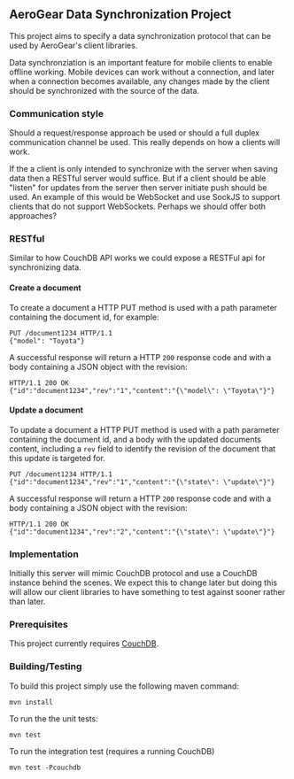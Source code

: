 ## AeroGear Data Synchronization Project
This project aims to specify a data synchronization protocol that can be used by AeroGear's client libraries.

Data synchronziation is an important feature for mobile clients to enable offline working. Mobile devices can
work without a connection, and later when a connection becomes available, any changes made by the client should be
synchronized with the source of the data.

### Communication style
Should a request/response approach be used or should a full duplex communication channel be used. This really depends on
how a clients will work.

If the a client is only intended to synchronize with the server when saving data then a RESTful server would suffice.
But if a client should be able "listen" for updates from the server then server initiate push should be used. An example
of this would be WebSocket and use SockJS to support clients that do not support WebSockets.
Perhaps we should offer both approaches?

### RESTful
Similar to how CouchDB API works we could expose a RESTFul api for synchronizing data.

#### Create a document
To create a document a HTTP PUT method is used with a path parameter containing the document id, for example:

    PUT /document1234 HTTP/1.1
    {"model": "Toyota"}

A successful response will return a HTTP ```200``` response code and with a body containing a JSON object with
the revision:

    HTTP/1.1 200 OK
    {"id":"document1234","rev":"1","content":"{\"model\": \"Toyota\"}"}

#### Update a document
To update a document a HTTP PUT method is used with a path parameter containing the document id, and a body
with the updated documents content, including a ```rev``` field to identify the revision of the document that this
update is targeted for.

    PUT /document1234 HTTP/1.1
    {"id":"document1234","rev":"1","content":"{\"state\": \"update\"}"}

A successful response will return a HTTP ```200``` response code and with a body containing a JSON object with
the revision:

    HTTP/1.1 200 OK
    {"id":"document1234","rev":"2","content":"{\"state\": \"update\"}"}

### Implementation
Initially this server will mimic CouchDB protocol and use a CouchDB instance behind the scenes. We expect this to
change later but doing this will allow our client libraries to have something to test against sooner rather
than later.

### Prerequisites
This project currently requires [CouchDB](http://couchdb.apache.org/).


### Building/Testing
To build this project simply use the following maven command:

    mvn install

To run the the unit tests:

    mvn test

To run the integration test (requires a running CouchDB)

    mvn test -Pcouchdb

